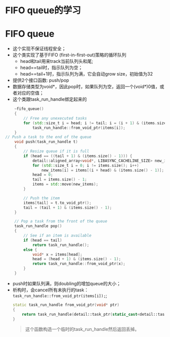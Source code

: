 # FIFO queue的学习

FIFO queue
=====
- 这个实现不保证线程安全；
- 这个类实现了基于FIFO (first-in-first-out)策略的循环队列
  - head和tail用来track当前队列头和尾;
  - head==tail时，指示队列为空；
  - head==tail+1时，指示队列为满，它会自动grow size，初始值为32
- 提供2个接口函数: push/pop
- 数据存储类型为void*，因此pop时，如果队列为空，返回一个(void*)0值，或者对应的空值；
- 这个类跟task_run_handle绑定起来的

```CPP {.numberLines}
	~fifo_queue()
	{
		// Free any unexecuted tasks
		for (std::size_t i = head; i != tail; i = (i + 1) & (items.size() - 1))
			task_run_handle::from_void_ptr(items[i]);
	}
// Push a task to the end of the queue
	void push(task_run_handle t)
	{
		// Resize queue if it is full
		if (head == ((tail + 1) & (items.size() - 1))) {
			detail::aligned_array<void*, LIBASYNC_CACHELINE_SIZE> new_items(items.size() * 2);
			for (std::size_t i = 0; i != items.size(); i++)
				new_items[i] = items[(i + head) & (items.size() - 1)];
			head = 0;
			tail = items.size() - 1;
			items = std::move(new_items);
		}

		// Push the item
		items[tail] = t.to_void_ptr();
		tail = (tail + 1) & (items.size() - 1);
	}

	// Pop a task from the front of the queue
	task_run_handle pop()
	{
		// See if an item is available
		if (head == tail)
			return task_run_handle();
		else {
			void* x = items[head];
			head = (head + 1) & (items.size() - 1);
			return task_run_handle::from_void_ptr(x);
		}
	}
```
- push时如果队列满，则doubling的增加queue的大小；
- 析构时，会cancel所有未执行的task：`task_run_handle::from_void_ptr(items[i]);`;
    ```CPP {.numberLines}
    static task_run_handle from_void_ptr(void* ptr)
	{
		return task_run_handle(detail::task_ptr(static_cast<detail::task_base*>(ptr)));
	}
    ```
    > 这个函数构造一个临时的task_run_handle然后返回丢掉。
